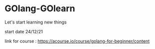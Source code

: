 # GOlang-GOlearn

Let's start learning new things

start date 24/12/21

link for course : <https://acourse.io/course/golang-for-beginner/content>
